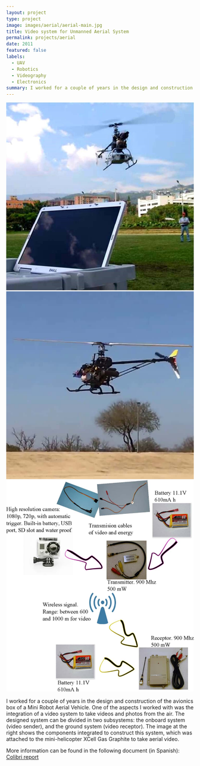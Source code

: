 ```yaml
---
layout: project
type: project
image: images/aerial/aerial-main.jpg
title: Video system for Unmanned Aerial System
permalink: projects/aerial
date: 2011
featured: false
labels:
  - UAV
  - Robotics
  - Videography
  - Electronics
summary: I worked for a couple of years in the design and construction of the avionics box of a Mini Robot Aerial Vehicle. One of the aspects I worked with was the integration of a video system to take videos and photos from the air.
---
```

<div class="ui small rounded images">
  <img class="ui image" src="../images/aerial/aerial-main.jpg">
  <img class="ui image" src="../images/aerial/aerial-desert.jpg">
</div>

<img class="ui medium right floated rounded image" src="../images/aerial/aerial-diagram.jpg">

I worked for a couple of years in the design and construction of the avionics box of a Mini Robot Aerial Vehicle. One of the aspects I worked with was the integration of a video system to take videos and photos from the air. The designed system can be divided in two subsystems: the onboard system (video sender), and the ground system (video receptor). The image at the right shows the components integrated to construct this system, which was attached to the mini-helicopter XCell Gas Graphite to take aerial video.

More information can be found in the following document (in Spanish): <a href="../images/aerial/archive/colibri.pdf"><i class="file pdf outline icon"></i>Colibri report</a>